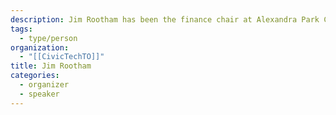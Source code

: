 ```yaml
---
description: Jim Rootham has been the finance chair at Alexandra Park Co-op for most of the past 30 years, as well as a board member and president on occasion. He has been a member of the More Co-op Housing Collective since 2019.
tags:
  - type/person
organization:
  - "[[CivicTechTO]]"
title: Jim Rootham
categories:
  - organizer
  - speaker
---
```

